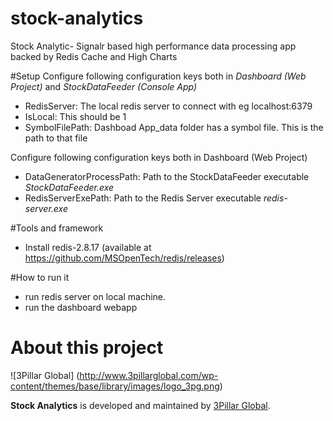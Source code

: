 # stock-analytics
Stock Analytic- Signalr based high performance data processing app backed by Redis Cache and High Charts

#Setup
Configure following configuration keys both in *Dashboard (Web Project)* and *StockDataFeeder (Console App)*
- RedisServer: The local redis server to connect with eg localhost:6379
- IsLocal: This should be 1
- SymbolFilePath: Dashboad App_data folder has a symbol file. This is the path to that file

Configure following configuration keys both in Dashboard (Web Project) 
- DataGeneratorProcessPath: Path to the StockDataFeeder executable *StockDataFeeder.exe*
- RedisServerExePath: Path to the Redis Server executable *redis-server.exe*

#Tools and framework
- Install redis-2.8.17 (available at https://github.com/MSOpenTech/redis/releases)

#How to run it
- run redis server on local machine. 
- run the dashboard webapp

# About this project

![3Pillar Global] (http://www.3pillarglobal.com/wp-content/themes/base/library/images/logo_3pg.png)

**Stock Analytics** is developed and maintained by [3Pillar Global](http://www.3pillarglobal.com/).



